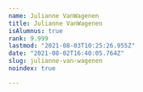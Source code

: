 ```yaml
---
name: Julianne VanWagenen
title: Julianne VanWagenen
isAlumnus: true
rank: 9.999
lastmod: "2021-08-03T10:25:26.955Z"
date: "2021-08-02T16:40:05.764Z"
slug: julianne-van-wagenen
noindex: true

---
```

